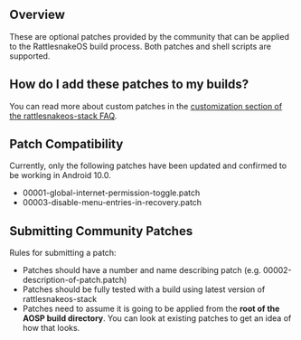 ## Overview
These are optional patches provided by the community that can be applied to the RattlesnakeOS build process. Both patches and shell scripts are supported. 

## How do I add these patches to my builds?
You can read more about custom patches in the [customization section of the rattlesnakeos-stack FAQ](https://github.com/dan-v/rattlesnakeos-stack#customizations). 

## Patch Compatibility

Currently, only the following patches have been updated and confirmed to be working in Android 10.0.

* 00001-global-internet-permission-toggle.patch
* 00003-disable-menu-entries-in-recovery.patch

## Submitting Community Patches
Rules for submitting a patch:
* Patches should have a number and name describing patch (e.g. 00002-description-of-patch.patch)
* Patches should be fully tested with a build using latest version of rattlesnakeos-stack
* Patches need to assume it is going to be applied from the <b>root of the AOSP build directory</b>. You can look at existing patches to get an idea of how that looks.
